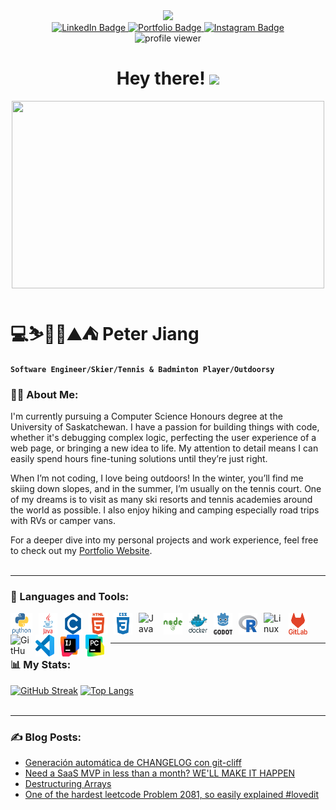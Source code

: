 <div id="header" align="center">
  <img src="https://media.giphy.com/media/M9gbBd9nbDrOTu1Mqx/giphy.gif" width="100"/>
</div>

<div id="badges" align="center">
  <a href="https://www.linkedin.com/in/peter-b-jiang/" target="_blank">
    <img src="https://img.shields.io/badge/LinkedIn-blue?style=for-the-badge&logo=linkedin&logoColor=white" alt="LinkedIn Badge"/>
  </a>
  <a href="https://peter-jiang.com//" target="_blank">
    <img src="https://img.shields.io/badge/PORTFOLIO-5C2D91?style=for-the-badge&logo=blogger&logoColor=white" alt="Portfolio Badge"/>
  </a>
  <a href="https://www.instagram.com/peter_b_jiang/" target="_blank">
    <img src="https://img.shields.io/badge/Instagram-red?style=for-the-badge&logo=instagram&logoColor=white" alt="Instagram Badge"/>
  </a><br>
  <img src="https://komarev.com/ghpvc/?username=peterjiang36&style=flat-square&color=blue" alt="profile viewer"/>
  <h1>
  Hey there!
  <img src="https://media.giphy.com/media/hvRJCLFzcasrR4ia7z/giphy.gif" width="30px"/>
</h1>
</div>

<div align="center">
  <img src="https://media.giphy.com/media/dWesBcTLavkZuG35MI/giphy.gif" width="500" height="300"/>
</div>

# 💻⛷️🎾🏸⛰️⛺️ Peter Jiang

**`Software Engineer/Skier/Tennis & Badminton Player/Outdoorsy`**

### :man_technologist: About Me:

I'm currently pursuing a Computer Science Honours degree at the University of Saskatchewan. I have a passion for building things with code, whether it's debugging complex logic, perfecting the user experience of a web page, or bringing a new idea to life. My attention to detail means I can easily spend hours fine-tuning solutions until they’re just right.

When I’m not coding, I love being outdoors! In the winter, you’ll find me skiing down slopes, and in the summer, I’m usually on the tennis court. One of my dreams is to visit as many ski resorts and tennis academies around the world as possible. I also enjoy hiking and camping especially road trips with RVs or camper vans.

For a deeper dive into my personal projects and work experience, feel free to check out my <a href="https://peter-jiang.com/">Portfolio Website</a>.<br><br/>


---


### 🧰 Languages and Tools:

<img align="left" alt="Python" width="35px" height="35px" style="padding-right:10px;" src="https://github.com/devicons/devicon/blob/master/icons/python/python-original-wordmark.svg" />
<img align="left" alt="Java" width="30px" height="35px" style="padding-right:10px;" src="https://github.com/devicons/devicon/blob/master/icons/java/java-original-wordmark.svg"/>
<img align="left" alt="C" width="30px" height="35px" style="padding-right:10px;" src="https://github.com/devicons/devicon/blob/master/icons/c/c-plain.svg" />
<img align="left" alt="HTML" width="30px" height="35px" style="padding-right:10px;" src="https://github.com/devicons/devicon/blob/master/icons/html5/html5-plain-wordmark.svg" />
<img align="left" alt="CSS" width="30px" height="35px" style="padding-right:10px;" src="https://github.com/devicons/devicon/blob/master/icons/css3/css3-plain-wordmark.svg" />
<img align="left" alt="JavaScript" width="30px" height="35px" style="padding-right:10px;" src="https://cdn.jsdelivr.net/gh/devicons/devicon/icons/javascript/javascript-plain.svg" />
<img align="left" alt="Nodejs" width="30px" height="35px" style="padding-right:10px;" src="https://github.com/devicons/devicon/blob/master/icons/nodejs/nodejs-plain-wordmark.svg" />
<img align="left" alt="Docker" width="30px" height="35px" style="padding-right:10px;" src="https://github.com/devicons/devicon/blob/master/icons/docker/docker-original-wordmark.svg" />
<img align="left" alt="Godot" width="30px" height="35px" style="padding-right:10px;" src="https://github.com/devicons/devicon/blob/master/icons/godot/godot-original-wordmark.svg" />
<img align="left" alt="R" width="30px" height="35px" style="padding-right:10px;" src="https://github.com/devicons/devicon/blob/master/icons/r/r-original.svg" />
<img align="left" alt="Linux" width="30px" height="35px" style="padding-right:10px;" src="https://cdn.jsdelivr.net/gh/devicons/devicon/icons/linux/linux-original.svg" />
<img align="left" alt="GitLab" width="30px" height="35px" style="padding-right:10px;" src="https://github.com/devicons/devicon/blob/master/icons/gitlab/gitlab-plain-wordmark.svg" />
<img align="left" alt="GitHub" width="30px" height="35px" style="padding-right:10px;" src="https://www.svgrepo.com/download/475654/github-color.svg" />
<img align="left" alt="Vscode" width="30px" height="35px" style="padding-right:10px;" src="https://github.com/devicons/devicon/blob/master/icons/vscode/vscode-original.svg" />
<img align="left" alt="Intellij" width="30px" height="35px" style="padding-right:10px;" src="https://github.com/devicons/devicon/blob/master/icons/intellij/intellij-original.svg" />
<img align="left" alt="Pycharm" width="30px" height="35px" style="padding-right:10px;" src="https://github.com/devicons/devicon/blob/master/icons/pycharm/pycharm-original.svg" />
<br><br/>


---


### 📊 My Stats:
[![GitHub Streak](https://github-readme-streak-stats-ten-blond.vercel.app?user=peterjiang36&theme=dark&card_height=90)](https://git.io/streak-stats)
[![Top Langs](https://github-readme-stats.vercel.app/api/top-langs/?username=peterjiang36&layout=compact&&theme=vision-friendly-dark)](https://github.com/anuraghazra/github-readme-stats)<br><br/>


---


### :writing_hand: Blog Posts:

<!-- BLOG-POST-LIST:START -->
- [Generación automática de CHANGELOG con git-cliff](https://dev.to/alfreedom/generacion-automatica-de-changelog-con-git-cliff-4d92)
- [Need a SaaS MVP in less than a month? WE&#39;LL MAKE IT HAPPEN](https://dev.to/f4k3r22/need-a-saas-mvp-in-less-than-a-month-well-make-it-happen-4ka8)
- [Destructuring Arrays](https://dev.to/vincod/destructuring-arrays-431b)
- [One of the hardest leetcode Problem 2081, so easily explained #lovedit](https://dev.to/thedeepseeker/one-of-the-hardest-leetcode-problem-2081-so-easily-explained-lovedit-4lon)
<!-- BLOG-POST-LIST:END -->








